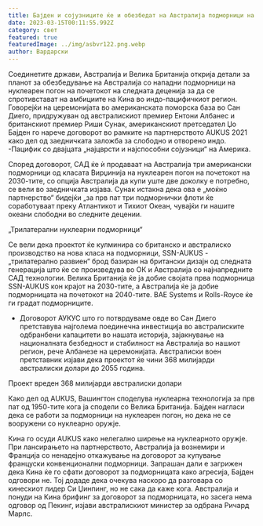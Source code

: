 ```yaml
---
title: Бајден и сојузниците ќе и обезбедат на Австралија подморници на нуклеарен погон
date: 2023-03-15T00:11:55.992Z
category: свет
featured: true
featuredImage: ../img/asbvr122.png.webp
author: Вардарски
---
```


Соединетите држави, Австралија и Велика Британија открија детали за планот за обезбедување на Австралија со нападни подморници на нуклеарен погон на почетокот на следната деценија за да се спротивстават на амбициите на Кина во индо-пацифичкиот регион.
Говорејќи на церемонијата во американската поморска база во Сан Диего, придружуван од австралискиот премиер Ентони Албанес и британскиот премиер Риши Сунак, американскиот претседател Џо Бајден го нарече договорот во рамките на партнерството AUKUS 2021 како дел од заедничката заложба за слободно и отворено индо. -Пацифик со двајцата „најцврсти и најспособни сојузници“ на Америка.

Според договорот, САД ќе ѝ продаваат на Австралија три американски подморници од класата Вирџинија на нуклеарен погон на почетокот на 2030-тите, со опција Австралија да купи уште две доколку е потребно, се вели во заедничката изјава. Сунак истакна дека ова е „моќно партнерство“ бидејќи „за прв пат три подморнички флоти ќе соработуваат преку Атлантикот и Тихиот Океан, чувајќи ги нашите океани слободни во следните децении.

„Трилатерални нуклеарни подморници“

Се вели дека проектот ќе кулминира со британско и австралиско производство на нова класа на подморници, SSN-AUKUS - „трилатерално развиен“ брод базиран на британски дизајн од следната генерација што ќе се произведува во ОК и Австралија со најнапредните САД технологии. Велика Британија ќе ја добие својата прва подморница SSN-AUKUS кон крајот на 2030-тите, а Австралија ќе ја добие подморницата на почетокот на 2040-тите. BAE Systems и Rolls-Royce ќе ги градат подморниците.

- Договорот АУКУС што го потврдуваме овде во Сан Диего претставува најголема поединечна инвестиција во австралиските одбранбени капацитети во нашата историја, зајакнување на националната безбедност и стабилност на Австралија во нашиот регион, рече Албанезе на церемонијата. Австралиски воен претставник изјави дека проектот ќе чини 368 милијарди австралиски долари до 2055 година.

Проект вреден 368 милијарди австралиски долари

Како дел од AUKUS, Вашингтон споделува нуклеарна технологија за прв пат од 1950-тите кога ја сподели со Велика Британија. Бајден нагласи дека се работи за подморници на нуклеарен погон, но дека не се вооружени со нуклеарно оружје.

Кина го осуди AUKUS како нелегално ширење на нуклеарното оружје. При лансирањето на партнерството, Австралија ја вознемири и Франција со ненадејно откажување на договорот за купување француски конвенционални подморници.
Запрашан дали е загрижен дека Кина ќе го сфати договорот за подморницата како агресија, Бајден одговори не. Тој додаде дека очекува наскоро да разговара со кинескиот лидер Си Џинпинг, но не сака да каже кога. Австралија и понуди на Кина брифинг за договорот за подморницата, но засега нема одговор од Пекинг, изјави австралискиот министер за одбрана Ричард Марлс.
